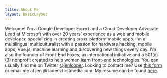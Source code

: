 ```yaml
---
title: About Me
layout: BasicLayout
---
```


Welcome! I'm a Google Developer Expert and a Cloud Developer Advocate Lead at Microsoft with over 20 years' experience as a web and mobile developer, specializing in creating cross-platform mobile apps. I'm a multilingual multiculturalist with a passion for hardware hacking, mobile apps, Vue.js, machine learning and discovering new things every day. I'm also the founder of Front-End Foxes, an international initiative and a 501(c)(3) nonprofit created to help women learn front-end technologies. You can usually find me on Twitter [@jenlooper](http://twitter.com/jenlooper). Looking to contact me? Use [this form](/sections/contact) or email me at jen @ ladeezfirstmedia.com. My resume can be found [here](https://standardresume.co/JenLooper).
